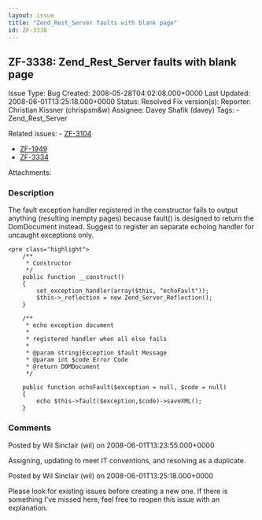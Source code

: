 ```yaml
---
layout: issue
title: "Zend_Rest_Server faults with blank page"
id: ZF-3338
---
```


ZF-3338: Zend\_Rest\_Server faults with blank page
--------------------------------------------------

 Issue Type: Bug Created: 2008-05-28T04:02:08.000+0000 Last Updated: 2008-06-01T13:25:18.000+0000 Status: Resolved Fix version(s): 
 Reporter:  Christian Kissner (chrispsm&w)  Assignee:  Davey Shafik (davey)  Tags: - Zend\_Rest\_Server
 
 Related issues: - [ZF-3104](/issues/browse/ZF-3104)
- [ZF-1949](/issues/browse/ZF-1949)
- [ZF-3334](/issues/browse/ZF-3334)
 
 Attachments: 
### Description

The fault exception handler registered in the constructor fails to output anything (resulting inempty pages) because fault() is designed to return the DomDocument instead. Suggest to register an separate echoing handler for uncaught exceptions only.

 
    <pre class="highlight">
        /**
         * Constructor
         */
        public function __construct()
        {
            set_exception_handler(array($this, "echoFault"));
            $this->_reflection = new Zend_Server_Reflection();
        }
    
        /**
         * echo exception document
         *  
         * registered handler when all else fails
         * 
         * @param string|Exception $fault Message
         * @param int $code Error Code
         * @return DOMDocument
         */
    
        public function echoFault($exception = null, $code = null)
        {
            echo $this->fault($exception,$code)->saveXML(); 
        }


 

 

### Comments

Posted by Wil Sinclair (wil) on 2008-06-01T13:23:55.000+0000

Assigning, updating to meet IT conventions, and resolving as a duplicate.

 

 

Posted by Wil Sinclair (wil) on 2008-06-01T13:25:18.000+0000

Please look for existing issues before creating a new one. If there is something I've missed here, feel free to reopen this issue with an explanation.

 

 